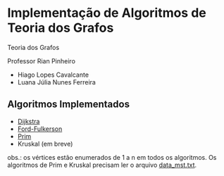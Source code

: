 # Implementação de Algoritmos de Teoria dos Grafos

Teoria dos Grafos

Professor Rian Pinheiro

* Hiago Lopes Cavalcante
* Luana Júlia Nunes Ferreira

## Algoritmos Implementados

* [Dijkstra](https://github.com/hglps/graph_implementation/blob/main/dijkstra.cpp)
* [Ford-Fulkerson](https://github.com/hglps/graph_implementation/blob/main/ford_fulkerson.cpp)
* [Prim](https://github.com/hglps/graph_implementation/blob/main/prim.cpp)
* Kruskal (em breve)

obs.: os vértices estão enumerados de 1 a n em todos os algoritmos. Os algoritmos de Prim e Kruskal precisam ler o arquivo [data_mst.txt](https://github.com/hglps/graph_implementation/blob/main/data_mst.txt).
